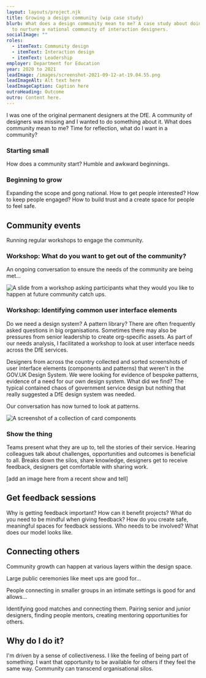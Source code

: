 ```yaml
---
layout: layouts/project.njk
title: Growing a design community (wip case study)
blurb: What does a design community mean to me? A case study about doing my bit
  to nurture a national community of interaction designers.
socialImage: ""
roles:
  - itemText: Community design
  - itemText: Interaction design
  - itemText: Leadership
employer: Department for Education
year: 2020 to 2021
leadImage: /images/screenshot-2021-09-12-at-19.04.55.png
leadImageAlt: Alt text here
leadImageCaption: Caption here
outroHeading: Outcome
outro: Content here.
---
```

I was one of the original permanent designers at the DfE. A community of designers was missing and I wanted to do something about it. What does community mean to me? Time for reflection, what do I want in a community?

### Starting small

How does a community start? Humble and awkward beginnings.

### Beginning to grow

Expanding the scope and gong national. How to get people interested? How to keep people engaged? How to build trust and a create space for people to feel safe.

## Community events

Running regular workshops to engage the community.

### Workshop: What do you want to get out of the community?

An ongoing conversation to ensure the needs of the community are being met...

![A slide from a workshop asking participants what they would you like to happen at future community catch ups.](/images/screenshot-2021-09-09-at-21.15.03.png "Placeholder image: Community needs change over time so we revisit them often in a workshop setting.")

### Workshop:  Identifying common user interface elements

Do we need a design system? A pattern library? There are often frequently asked questions in big organisations. Sometimes there may also be pressures from senior leadership to create org-specific assets. As part of our needs analysis, I facilitated a workshop to look at user interface needs across the DfE services.

Designers from across the country collected and sorted screenshots of user interface elements (components and patterns) that weren't in the GOV.UK Design System. We were looking for evidence of bespoke patterns, evidence of a need for our own design system. What did we find? The typical contained chaos of government service design but nothing that really suggested a DfE design system was needed. 

Our conversation has now turned to look at patterns. 

![A screenshot of a collection of card components](/images/_-page-1-1-.jpg "We collaboratively surveyed DfE services to collect and collate user interface elements (components and patterns) that weren't in the GOV.UK Design System.")

### Show the thing

Teams present what they are up to, tell the stories of their service. Hearing colleagues talk about challenges, opportunities and outcomes is beneficial to all. Breaks down the silos, share knowledge, designers get to receive feedback, designers get comfortable with sharing work.

\[add an image here from a recent show and tell]

## Get feedback sessions

Why is getting feedback important? How can it benefit projects? What do you need to be mindful when giving feedback? How do you create safe, meaningful spaces for feedback sessions. Who needs to be involved? What does our model looks like.

## Connecting others

Community growth can happen at various layers within the design space. 

Large public ceremonies like meet ups are good for...

People connecting in smaller groups in an intimate settings is good for and allows...

Identifying good matches and connecting them. Pairing senior and junior designers, finding people mentors, creating mentoring opportunities for others.

## Why do I do it?

I'm driven by a sense of collectiveness. I like the feeling of being part of something. I want that opportunity to be available for others if they feel the same way. Community can transcend organisational silos.